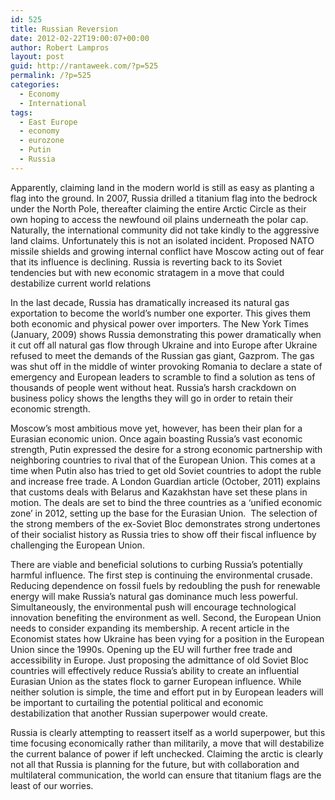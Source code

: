 ```yaml
---
id: 525
title: Russian Reversion
date: 2012-02-22T19:00:07+00:00
author: Robert Lampros
layout: post
guid: http://rantaweek.com/?p=525
permalink: /?p=525
categories:
  - Economy
  - International
tags:
  - East Europe
  - economy
  - eurozone
  - Putin
  - Russia
---
```

Apparently, claiming land in the modern world is still as easy as planting a flag into the ground. In 2007, Russia drilled a titanium flag into the bedrock under the North Pole, thereafter claiming the entire Arctic Circle as their own hoping to access the newfound oil plains underneath the polar cap. Naturally, the international community did not take kindly to the aggressive land claims. Unfortunately this is not an isolated incident. Proposed NATO missile shields and growing internal conflict have Moscow acting out of fear that its influence is declining. Russia is reverting back to its Soviet tendencies but with new economic stratagem in a move that could destabilize current world relations

In the last decade, Russia has dramatically increased its natural gas exportation to become the world&#8217;s number one exporter. This gives them both economic and physical power over importers. The New York Times (January, 2009) shows Russia demonstrating this power dramatically when it cut off all natural gas flow through Ukraine and into Europe after Ukraine refused to meet the demands of the Russian gas giant, Gazprom. The gas was shut off in the middle of winter provoking Romania to declare a state of emergency and European leaders to scramble to find a solution as tens of thousands of people went without heat. Russia&#8217;s harsh crackdown on business policy shows the lengths they will go in order to retain their economic strength.

Moscow&#8217;s most ambitious move yet, however, has been their plan for a Eurasian economic union. Once again boasting Russia&#8217;s vast economic strength, Putin expressed the desire for a strong economic partnership with neighboring countries to rival that of the European Union. This comes at a time when Putin also has tried to get old Soviet countries to adopt the ruble and increase free trade. A London Guardian article (October, 2011) explains that customs deals with Belarus and Kazakhstan have set these plans in motion. The deals are set to bind the three countries as a &#8216;unified economic zone&#8217; in 2012, setting up the base for the Eurasian Union.  The selection of the strong members of the ex-Soviet Bloc demonstrates strong undertones of their socialist history as Russia tries to show off their fiscal influence by challenging the European Union.

There are viable and beneficial solutions to curbing Russia&#8217;s potentially harmful influence. The first step is continuing the environmental crusade. Reducing dependence on fossil fuels by redoubling the push for renewable energy will make Russia&#8217;s natural gas dominance much less powerful. Simultaneously, the environmental push will encourage technological innovation benefiting the environment as well. Second, the European Union needs to consider expanding its membership. A recent article in the Economist states how Ukraine has been vying for a position in the European Union since the 1990s. Opening up the EU will further free trade and accessibility in Europe. Just proposing the admittance of old Soviet Bloc countries will effectively reduce Russia&#8217;s ability to create an influential Eurasian Union as the states flock to garner European influence. While neither solution is simple, the time and effort put in by European leaders will be important to curtailing the potential political and economic destabilization that another Russian superpower would create.

Russia is clearly attempting to reassert itself as a world superpower, but this time focusing economically rather than militarily, a move that will destabilize the current balance of power if left unchecked. Claiming the arctic is clearly not all that Russia is planning for the future, but with collaboration and multilateral communication, the world can ensure that titanium flags are the least of our worries.
